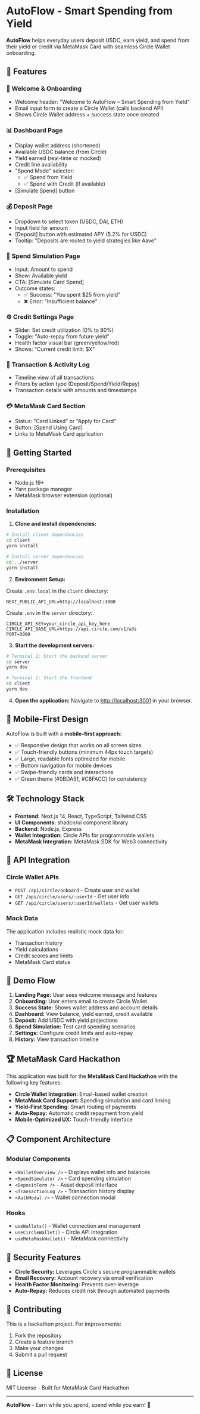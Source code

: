 # AutoFlow - Smart Spending from Yield

**AutoFlow** helps everyday users deposit USDC, earn yield, and spend from their yield or credit via MetaMask Card with seamless Circle Wallet onboarding.

## 🌟 Features

### 📧 **Welcome & Onboarding**
- Welcome header: "Welcome to AutoFlow – Smart Spending from Yield"
- Email input form to create a Circle Wallet (calls backend API)
- Shows Circle Wallet address + success state once created

### 📊 **Dashboard Page**
- Display wallet address (shortened)
- Available USDC balance (from Circle)
- Yield earned (real-time or mocked)
- Credit line availability
- "Spend Mode" selector:
  - ✅ Spend from Yield
  - ✅ Spend with Credit (if available)
- [Simulate Spend] button

### 💰 **Deposit Page**
- Dropdown to select token (USDC, DAI, ETH)
- Input field for amount
- [Deposit] button with estimated APY (5.2% for USDC)
- Tooltip: "Deposits are routed to yield strategies like Aave"

### 🔁 **Spend Simulation Page**
- Input: Amount to spend
- Show: Available yield
- CTA: [Simulate Card Spend]
- Outcome states:
  - ✅ Success: "You spent $25 from yield"
  - ❌ Error: "Insufficient balance"

### ⚙️ **Credit Settings Page**
- Slider: Set credit utilization (0% to 80%)
- Toggle: "Auto-repay from future yield"
- Health factor visual bar (green/yellow/red)
- Shows: "Current credit limit: $X"

### 📜 **Transaction & Activity Log**
- Timeline view of all transactions
- Filters by action type (Deposit/Spend/Yield/Repay)
- Transaction details with amounts and timestamps

### 💳 **MetaMask Card Section**
- Status: "Card Linked" or "Apply for Card"
- Button: [Spend Using Card]
- Links to MetaMask Card application

## 🚀 Getting Started

### Prerequisites
- Node.js 19+ 
- Yarn package manager
- MetaMask browser extension (optional)

### Installation

1. **Clone and install dependencies:**
```bash
# Install client dependencies
cd client
yarn install

# Install server dependencies  
cd ../server
yarn install
```

2. **Environment Setup:**

Create `.env.local` in the `client` directory:
```env
NEXT_PUBLIC_API_URL=http://localhost:3000
```

Create `.env` in the `server` directory:
```env
CIRCLE_API_KEY=your_circle_api_key_here
CIRCLE_API_BASE_URL=https://api.circle.com/v1/w3s
PORT=3000
```

3. **Start the development servers:**

```bash
# Terminal 1: Start the backend server
cd server
yarn dev

# Terminal 2: Start the frontend
cd client  
yarn dev
```

4. **Open the application:**
Navigate to [http://localhost:3001](http://localhost:3001) in your browser.

## 📱 Mobile-First Design

AutoFlow is built with a **mobile-first approach**:

- ✅ Responsive design that works on all screen sizes
- ✅ Touch-friendly buttons (minimum 44px touch targets)
- ✅ Large, readable fonts optimized for mobile
- ✅ Bottom navigation for mobile devices
- ✅ Swipe-friendly cards and interactions
- ✅ Green theme (#0BDA51, #C8FACC) for consistency

## 🛠 Technology Stack

- **Frontend:** Next.js 14, React, TypeScript, Tailwind CSS
- **UI Components:** shadcn/ui component library  
- **Backend:** Node.js, Express
- **Wallet Integration:** Circle APIs for programmable wallets
- **MetaMask Integration:** MetaMask SDK for Web3 connectivity

## 🔧 API Integration

### Circle Wallet APIs
- `POST /api/circle/onboard` - Create user and wallet
- `GET /api/circle/users/:userId` - Get user info
- `GET /api/circle/users/:userId/wallets` - Get user wallets

### Mock Data
The application includes realistic mock data for:
- Transaction history
- Yield calculations  
- Credit scores and limits
- MetaMask Card status

## 🎯 Demo Flow

1. **Landing Page:** User sees welcome message and features
2. **Onboarding:** User enters email to create Circle Wallet
3. **Success State:** Shows wallet address and account details
4. **Dashboard:** View balance, yield earned, credit available
5. **Deposit:** Add USDC with yield projections
6. **Spend Simulation:** Test card spending scenarios
7. **Settings:** Configure credit limits and auto-repay
8. **History:** View transaction timeline

## 🏆 MetaMask Card Hackathon

This application was built for the **MetaMask Card Hackathon** with the following key features:

- **Circle Wallet Integration:** Email-based wallet creation
- **MetaMask Card Support:** Spending simulation and card linking
- **Yield-First Spending:** Smart routing of payments
- **Auto-Repay:** Automatic credit repayment from yield
- **Mobile-Optimized UX:** Touch-friendly interface

## 📋 Component Architecture

### Modular Components
- `<WalletOverview />` - Displays wallet info and balances
- `<SpendSimulator />` - Card spending simulation
- `<DepositForm />` - Asset deposit interface  
- `<TransactionLog />` - Transaction history display
- `<AuthModal />` - Wallet connection modal

### Hooks
- `useWallets()` - Wallet connection and management
- `useCircleWallet()` - Circle API integration
- `useMetaMaskWallet()` - MetaMask connectivity

## 🔐 Security Features

- **Circle Security:** Leverages Circle's secure programmable wallets
- **Email Recovery:** Account recovery via email verification
- **Health Factor Monitoring:** Prevents over-leverage
- **Auto-Repay:** Reduces credit risk through automated payments

## 🤝 Contributing

This is a hackathon project. For improvements:

1. Fork the repository
2. Create a feature branch
3. Make your changes
4. Submit a pull request

## 📄 License

MIT License - Built for MetaMask Card Hackathon

---

**AutoFlow** - Earn while you spend, spend while you earn! 🚀 